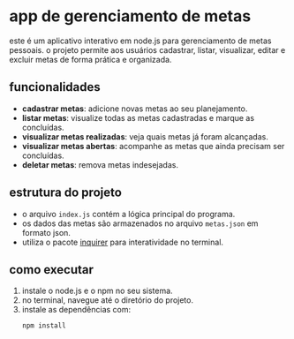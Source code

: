 # app de gerenciamento de metas

este é um aplicativo interativo em node.js para gerenciamento de metas pessoais. o projeto permite aos usuários cadastrar, listar, visualizar, editar e excluir metas de forma prática e organizada.

## funcionalidades
- **cadastrar metas**: adicione novas metas ao seu planejamento.
- **listar metas**: visualize todas as metas cadastradas e marque as concluídas.
- **visualizar metas realizadas**: veja quais metas já foram alcançadas.
- **visualizar metas abertas**: acompanhe as metas que ainda precisam ser concluídas.
- **deletar metas**: remova metas indesejadas.

## estrutura do projeto
- o arquivo `index.js` contém a lógica principal do programa.
- os dados das metas são armazenados no arquivo `metas.json` em formato json.
- utiliza o pacote [inquirer](https://www.npmjs.com/package/inquirer) para interatividade no terminal.

## como executar
1. instale o node.js e o npm no seu sistema.
2. no terminal, navegue até o diretório do projeto.
3. instale as dependências com:
   ```bash
   npm install
